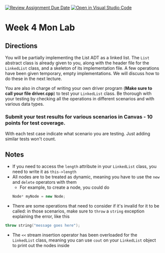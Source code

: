 [![Review Assignment Due Date](https://classroom.github.com/assets/deadline-readme-button-22041afd0340ce965d47ae6ef1cefeee28c7c493a6346c4f15d667ab976d596c.svg)](https://classroom.github.com/a/I4MrHH3k)
[![Open in Visual Studio Code](https://classroom.github.com/assets/open-in-vscode-2e0aaae1b6195c2367325f4f02e2d04e9abb55f0b24a779b69b11b9e10269abc.svg)](https://classroom.github.com/online_ide?assignment_repo_id=20394081&assignment_repo_type=AssignmentRepo)
# Week 4 Mon Lab

## Directions

You will be partially implementing the List ADT as a linked list. The `List` abstract class is already given to you, along with the header file for the `LinkedList` class, and a skeleton of its implementation file. A few operations have been given temporary, empty implementations. We will discuss how to do these in the next lecture.

You are also in charge of writing your own driver program (__Make sure to call your file driver.cpp__) to test your `LinkedList` class. Be thorough with your testing by checking all the operations in different scenarios and with various data types.  

### Submit your test results for various scenarios in Canvas - 10 points for test coverage.
With each test case indicate what scenario you are testing. Just adding similar tests won't count.

## Notes

- If you need to access the `length` attribute in your `LinkedList` class, you need to write it as `this->length`
- All nodes are to be treated as dynamic, meaning you have to use the `new` and `delete` operators with them
    + For example, to create a node, you could do
    ```C++
    Node* myNode = new Node;
    ```
- There are some operations that need to consider if it's invalid for it to be called: in those scenarios, make sure to `throw` a `string` exception explaining the error, like this
```C++
throw string("message goes here");
```
- The `<<` stream insertion operator has been overloaded for the `LinkedList` class, meaning you can use `cout` on your `LinkedList` object to print out the nodes inside


